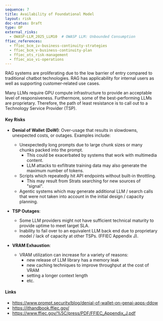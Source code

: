 ```yaml
---
sequence: 7
title: Availability of Foundational Model
layout: risk
doc-status: Draft
type: OP
external_risks:
  - OWASP-LLM_2025_LLM10  # OWASP LLM: Unbounded Consumption
ffiec_references:
  - ffiec_bcm_iv-business-continuity-strategies
  - ffiec_bcm_v-business-continuity-plan
  - ffiec_ots_risk-management
  - ffiec_aio_vi-operations
---
```


RAG systems are proliferating due to the low barrier of entry compared
to traditional chatbot technologies. RAG has applicability for
internal users as well as supporting customer-related use cases.

Many LLMs require GPU compute infrastructure to provide an acceptable
level of responsiveness. Furthermore, some of the best-performing LLMs
are proprietary. Therefore, the path of least resistance is to call
out to a Technology Service Provider (TSP).

#### Key Risks

- **Denial of Wallet (DoW)**: Over-usage that results in slowdowns,
  unexpected costs, or outages. Examples include:
    - Unexpectedly long prompts due to large chunk sizes or many
      chunks packed into the prompt.
        - This could be exacerbated by systems that work with
          multimedia content.
        - LLM attacks to exfiltrate training data may also generate
          the maximum number of tokens.
    - Scripts which repeatedly hit API endpoints without built-in
      throttling.
        - This may result from Strats searching for new sources of "signal".
    - Agentic systems which may generate additional LLM / search calls
      that were not taken into account in the initial design /
      capacity planning.

- **TSP Outages**:
    - Some LLM providers might not have sufficient technical maturity
      to provide uptime to meet target SLA.
    - Inability to fail over to an equivalent LLM back end due to
      proprietary model / lack of capacity at other TSPs. (FFIEC
      Appendix J).

- **VRAM Exhaustion**:
    - VRAM utilization can increase for a variety of reasons:
        - new release of LLM library has a memory leak
        - new caching techniques to improve throughput at the cost of
          VRAM
        - setting a longer context length
        - etc.

#### Links

- https://www.prompt.security/blog/denial-of-wallet-on-genai-apps-ddow
- https://ithandbook.ffiec.gov/
- https://www.ffiec.gov/%5C/press/PDF/FFIEC_Appendix_J.pdf
